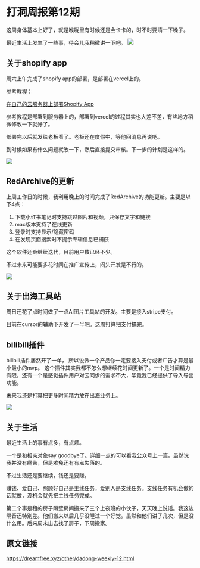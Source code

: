 # 打洞周报第12期
这周身体基本上好了，就是喉咙里有时候还是会卡卡的，时不时要清一下嗓子。

最近生活上发生了一些事，待会儿我稍微讲一下吧。
![](https://cdn.mundane.ink/202505262256167.png)

## 关于shopify app

周六上午完成了shopify app的部署，是部署在vercel上的。

参考教程：

[在自己的云服务器上部署Shopify App](https://mp.weixin.qq.com/s/FdatHrDj-C9K55_7KiEEGA)

参考教程是部署到服务器上的，部署到vercel的过程其实也大差不差，有些地方稍微修改一下就好了。

部署完以后就发给老板看了。老板还在度假中，等他回消息再说吧。

到时候如果有什么问题就改一下，然后直接提交审核。下一步的计划是这样的。

![](https://cdn.mundane.ink/202507281947321.jpg)


## RedArchive的更新
上周工作日的时候，我利用晚上的时间完成了RedArchive的功能更新。主要是以下4点：

1. 下载小红书笔记时支持跳过图片和视频，只保存文字和链接
2. mac版本支持了在线更新
3. 登录时支持显示/隐藏密码
4. 在发现页面搜索时不提示专辑信息已捕获

这个软件还会继续迭代，目前用户数已经不少。

不过未来可能要多花时间在推广宣传上，闷头开发是不行的。

![](https://cdn.mundane.ink/202507281959622.jpg)


## 关于出海工具站

周日还花了点时间做了一点AI图片工具站的开发。主要是接入stripe支付。

目前在cursor的辅助下开发了一半吧。这周打算把支付搞完。

## bilibili插件

bilibili插件居然开了一单， 所以说做一个产品你一定要接入支付或者广告才算是最小最小的mvp。
这个插件其实我都不怎么想继续花时间更新了。一个是时间精力有限，还有一个是感觉插件用户对云同步的需求不大，毕竟我已经提供了导入导出功能。

未来我还是打算把更多时间精力放在出海业务上。

![](https://cdn.mundane.ink/202507282012163.jpg)

## 关于生活

最近生活上的事有点多，有点烦。

一个是和相亲对象say goodbye了。详细一点的可以看我公众号上一篇。虽然说我并没有痛苦，但是难免还有有点失落的。

不过生活还是要继续，钱还是要赚。

赚钱、爱自己、照顾好自己是主线任务，爱别人是支线任务。支线任务有机会做的话就做，没机会就先把主线任务完成。

第二个事是租的房子隔壁房间搬来了三个上夜班的小伙子，天天晚上说话。我这边隔音还特别差。他们搬来以后几乎没睡过一个好觉。虽然和他们讲了几次，但是没什么用。后来周末出去找了房子，下周搬家。

## 原文链接
<https://dreamfree.xyz/other/dadong-weekly-12.html>
